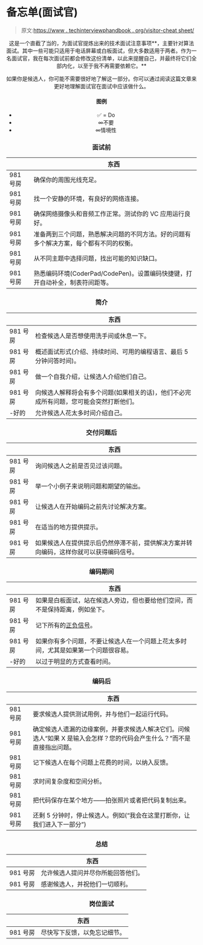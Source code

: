 # 备忘单(面试官)

> 原文:[https://www . techinterviewphandbook . org/visitor-cheat sheet/](https://www.techinterviewhandbook.org/interviewer-cheatsheet/)

<header>

这是一个直截了当的，为面试官提炼出来的技术面试注意事项**，主要针对算法面试。其中一些可能只适用于电话屏幕或白板面试，但大多数适用于两者。作为一名面试官，我在每次面试前都会修改这份清单，以此来提醒自己，并最终将它们全部内化，以至于我不再需要依赖它。**

如果你是候选人，你可能不需要很好地了解这一部分。你可以通过阅读这篇文章来更好地理解面试官在面试中应该做什么。

#### 图例[](#legend "Direct link to heading")

*   ✅ = Do
*   ∞不要
*   ∞情境性

### 面试前[](#before-interview "Direct link to heading")

|  | 东西 |
| --- | --- |
| 981 号房 | 确保你的周围光线充足。 |
| 981 号房 | 找一个安静的环境，有良好的网络连接。 |
| 981 号房 | 确保网络摄像头和音频工作正常。测试你的 VC 应用运行良好。 |
| 981 号房 | 准备两到三个问题，熟悉解决问题的不同方法。好的问题有多个解决方案，每个都有不同的权衡。 |
| 981 号房 | 从不同主题中选择问题，找出可能的知识缺口。 |
| 981 号房 | 熟悉编码环境(CoderPad/CodePen)。设置编码快捷键，打开自动补全，制表符间距等。 |

### 简介[](#introduction "Direct link to heading")

|  | 东西 |
| --- | --- |
| 981 号房 | 检查候选人是否想使用洗手间或休息一下。 |
| 981 号房 | 概述面试形式(介绍、持续时间、可用的编程语言、最后 5 分钟问答时间)。 |
| 981 号房 | 做一个自我介绍，让候选人介绍他们自己。 |
| 981 号房 | 向候选人解释将会有多个问题(如果相关的话)，他们不必完成所有问题，您可能会突然打断他们。 |
| -好的 | 允许候选人花太多时间介绍自己。 |

### 交付问题后[](#upon-delivering-the-question "Direct link to heading")

|  | 东西 |
| --- | --- |
| 981 号房 | 询问候选人之前是否见过该问题。 |
| 981 号房 | 举一个小例子来说明问题和期望的输出。 |
| 981 号房 | 让候选人在开始编码之前先讨论解决方案。 |
| 981 号房 | 在适当的地方提供提示。 |
| 981 号房 | 如果候选人在提供提示后仍然停滞不前，提供解决方案并转向编码，这样你就可以获得编码信号。 |

### 编码期间[](#during-coding "Direct link to heading")

|  | 东西 |
| --- | --- |
| 981 号房 | 如果是白板面试，站在候选人旁边，但也要给他们空间，而不是保持距离，例如坐下。 |
| 981 号房 | 记下所有的[正负信号](/coding-interview-rubrics/)。 |
| 981 号房 | 如果你有多个问题，不要让候选人在一个问题上花太多时间，尤其是如果第一个问题很容易。 |
| -好的 | 以过于明显的方式查看时间。 |

### 编码后[](#after-coding "Direct link to heading")

|  | 东西 |
| --- | --- |
| 981 号房 | 要求候选人提供测试用例，并与他们一起运行代码。 |
| 981 号房 | 确定候选人遗漏的边缘案例，并要求候选人解决它们。问候选人“如果 X 是输入会怎样？您的代码会产生什么？”而不是直接指出问题。 |
| 981 号房 | 记下候选人在每个问题上花费的时间，以纳入反馈。 |
| 981 号房 | 求时间复杂度和空间分析。 |
| 981 号房 | 把代码保存在某个地方——拍张照片或者把代码复制出来。 |
| 981 号房 | 还剩 5 分钟时，停止候选人。例如(“我会在这里打断你，让我们进入下一部分”) |

### 总结[](#wrap-up "Direct link to heading")

|  | 东西 |
| --- | --- |
| 981 号房 | 允许候选人提问并尽你所能回答他们。 |
| 981 号房 | 感谢候选人，并祝他们一切顺利。 |

### 岗位面试[](#post-interview "Direct link to heading")

|  | 东西 |
| --- | --- |
| 981 号房 | 尽快写下反馈，以免忘记细节。 |

</header>